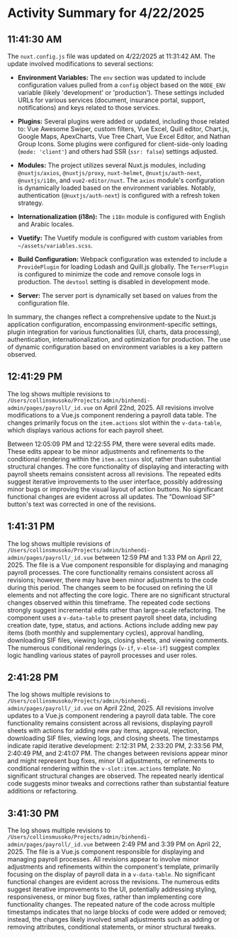 # Activity Summary for 4/22/2025

## 11:41:30 AM
The `nuxt.config.js` file was updated on 4/22/2025 at 11:31:42 AM.  The update involved modifications to several sections:

* **Environment Variables:**  The `env` section was updated to include configuration values pulled from a `config` object based on the `NODE_ENV` variable (likely 'development' or 'production').  These settings included URLs for various services (document, insurance portal, support, notifications) and keys related to those services.


* **Plugins:** Several plugins were added or updated, including those related to:  Vue Awesome Swiper, custom filters, Vue Excel, Quill editor, Chart.js, Google Maps, ApexCharts, Vue Tree Chart, Vue Excel Editor, and Nathan Group Icons.  Some plugins were configured for client-side-only loading (`mode: 'client'`) and others had SSR (`ssr: false`) settings adjusted.

* **Modules:** The project utilizes several Nuxt.js modules, including `@nuxtjs/axios`, `@nuxtjs/proxy`, `nuxt-helmet`, `@nuxtjs/auth-next`, `@nuxtjs/i18n`, and `vue2-editor/nuxt`.  The `axios` module's configuration is dynamically loaded based on the environment variables. Notably, authentication (`@nuxtjs/auth-next`) is configured with a refresh token strategy.

* **Internationalization (i18n):** The `i18n` module is configured with English and Arabic locales.

* **Vuetify:** The Vuetify module is configured with custom variables from `~/assets/variables.scss`.

* **Build Configuration:**  Webpack configuration was extended to include a `ProvidePlugin` for loading Lodash and Quill.js globally.  The `TerserPlugin` is configured to minimize the code and remove console logs in production.  The `devtool` setting is disabled in development mode.

* **Server:** The server port is dynamically set based on values from the configuration file.

In summary, the changes reflect a comprehensive update to the Nuxt.js application configuration, encompassing environment-specific settings, plugin integration for various functionalities (UI, charts, data processing), authentication, internationalization, and optimization for production. The use of dynamic configuration based on environment variables is a key pattern observed.


## 12:41:29 PM
The log shows multiple revisions to `/Users/collinsmusoko/Projects/admin/binhendi-admin/pages/payroll/_id.vue` on April 22nd, 2025.  All revisions involve modifications to a Vue.js component rendering a payroll data table.  The changes primarily focus on the `item.actions` slot within the `v-data-table`, which displays various actions for each payroll sheet.

Between 12:05:09 PM and 12:22:55 PM, there were several edits made. These edits appear to be minor adjustments and refinements to the conditional rendering within the `item.actions` slot, rather than substantial structural changes.  The core functionality of displaying and interacting with payroll sheets remains consistent across all revisions. The repeated edits suggest iterative improvements to the user interface, possibly addressing minor bugs or improving the visual layout of action buttons.  No significant functional changes are evident across all updates.  The "Download SIF" button's text was corrected in one of the revisions.


## 1:41:31 PM
The log shows multiple revisions of `/Users/collinsmusoko/Projects/admin/binhendi-admin/pages/payroll/_id.vue` between 12:59 PM and 1:33 PM on April 22, 2025.  The file is a Vue component responsible for displaying and managing payroll processes.  The core functionality remains consistent across all revisions; however, there may have been minor adjustments to the code during this period. The changes seem to be focused on refining the UI elements and not affecting the core logic.  There are no significant structural changes observed within this timeframe.  The repeated code sections strongly suggest incremental edits rather than large-scale refactoring. The component uses a `v-data-table` to present payroll sheet data, including creation date, type, status, and actions. Actions include adding new pay items (both monthly and supplementary cycles), approval handling, downloading SIF files, viewing logs, closing sheets, and viewing comments.  The numerous conditional renderings (`v-if`, `v-else-if`) suggest complex logic handling various states of payroll processes and user roles.


## 2:41:28 PM
The log shows multiple revisions to `/Users/collinsmusoko/Projects/admin/binhendi-admin/pages/payroll/_id.vue` on April 22nd, 2025.  All revisions involve updates to a Vue.js component rendering a payroll data table.  The core functionality remains consistent across all revisions, displaying payroll sheets with actions for adding new pay items, approval, rejection, downloading SIF files, viewing logs, and closing sheets.  The timestamps indicate rapid iterative development: 2:12:31 PM, 2:33:20 PM, 2:33:56 PM, 2:40:49 PM, and 2:41:07 PM.  The changes between revisions appear minor and might represent bug fixes, minor UI adjustments, or refinements to conditional rendering within the `v-slot:item.actions` template.  No significant structural changes are observed. The repeated nearly identical code suggests minor tweaks and corrections rather than substantial feature additions or refactoring.


## 3:41:30 PM
The log shows multiple revisions to `/Users/collinsmusoko/Projects/admin/binhendi-admin/pages/payroll/_id.vue` between 2:49 PM and 3:39 PM on April 22, 2025.  The file is a Vue.js component responsible for displaying and managing payroll processes.  All revisions appear to involve minor adjustments and refinements within the component's template, primarily focusing on the display of payroll data in a `v-data-table`. No significant functional changes are evident across the revisions. The numerous edits suggest iterative improvements to the UI, potentially addressing styling, responsiveness, or minor bug fixes, rather than implementing core functionality changes.  The repeated nature of the code across multiple timestamps indicates that no large blocks of code were added or removed; instead, the changes likely involved small adjustments such as adding or removing attributes, conditional statements, or minor structural tweaks.
